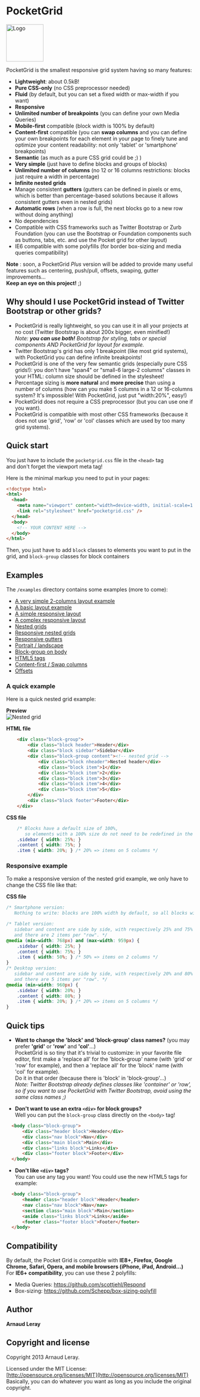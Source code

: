 # PocketGrid
<img src="http://arnaudleray.github.com/pocketgrid/images/logo-pocketgrid.png" height="100px" alt="Logo">

PocketGrid is the smallest responsive grid system having so many features:
- **Lightweight**: about 0.5kB!
- **Pure CSS-only** (no CSS preprocessor needed)
- **Fluid** (by default, but you can set a fixed width or max-width if you want)
- **Responsive**
- **Unlimited number of breakpoints** (you can define your own Media Queries)
- **Mobile-first** compatible (block width is 100% by default)
- **Content-first** compatible (you can **swap columns** and you can define your own breakpoints for each element in your page to finely tune and optimize your content readability: not only 'tablet' or 'smartphone' breakpoints)
- **Semantic** (as much as a pure CSS grid could be ;) )
- **Very simple** (just have to define blocks and groups of blocks)
- **Unlimited number of columns** (no 12 or 16 columns restrictions: blocks just require a width in percentage)
- **Infinite nested grids**
- Manage consistent **gutters** (gutters can be defined in pixels or ems, which is better than percentage-based solutions because it allows consistent gutters even in nested grids)
- **Automatic rows** (when a row is full, the next blocks go to a new row without doing anything)
- No dependencies
- Compatible with CSS frameworks such as Twitter Bootstrap or Zurb Foundation (you can use the Bootstrap or Foundation components such as buttons, tabs, etc. and use the Pocket grid for other layout)
- IE6 compatible with some polyfills (for border box-sizing and media queries compatibility)

**Note** : soon, a PocketGrid *Plus* version will be added to provide many useful features such as centering, push/pull, offsets, swaping, gutter improvements...  
**Keep an eye on this project!** ;)

## Why should I use PocketGrid instead of Twitter Bootstrap or other grids?
- PocketGrid is really lightweight, so you can use it in all your projects at no cost (Twitter Bootstrap is about 200x bigger, even minified!)  
_Note: **you can use both!** Bootstrap for styling, tabs or special components AND PocketGrid for layout for example._
- Twitter Bootstrap's grid has only 1 breakpoint (like most grid systems), with PocketGrid you can define infinite breakpoints!
- PocketGrid is one of the very few semantic grids (especially pure CSS grids!): you don't have "span4" or "small-6 large-2 columns" classes in your HTML: column size should be defined in the stylesheet!
- Percentage sizing is **more natural** and **more precise** than using a number of columns (how can you make 5 columns in a 12 or 16-columns system? It's impossible! With PocketGrid, just put "width:20%", easy!)
- PocketGrid does not require a CSS preprocessor (but you can use one if you want).
- PocketGrid is compatible with most other CSS frameworks (because it does not use 'grid', 'row' or 'col' classes which are used by too many grid systems).

## Quick start

You just have to include the `pocketgrid.css` file in the `<head>` tag  
and don't forget the viewport meta tag!

Here is the minimal markup you need to put in your pages:
```HTML
<!doctype html>
<html>
  <head>
    <meta name="viewport" content="width=device-width, initial-scale=1.0">
    <link rel="stylesheet" href="pocketgrid.css" />
  </head>
  <body>
    <!-- YOUR CONTENT HERE -->
  </body>
</html>
```
Then, you just have to add `block` classes to elements you want to put in the grid, and `block-group` classes for block containers

## Examples
The `/examples` directory contains some examples (more to come):
- [A very simple 2-columns layout example](http://arnaudleray.github.com/pocketgrid/examples/2columns.html)
- [A basic layout example](http://arnaudleray.github.com/pocketgrid/examples/basic-layout.html)
- [A simple responsive layout](http://arnaudleray.github.com/pocketgrid/examples/basic-layout-responsive.html)
- [A complex responsive layout](http://arnaudleray.github.com/pocketgrid/examples/complex-layout-responsive.html)
- [Nested grids](http://arnaudleray.github.com/pocketgrid/examples/nested-grids.html)
- [Responsive nested grids](http://arnaudleray.github.com/pocketgrid/examples/nested-grids-responsive.html)
- [Responsive gutters](http://arnaudleray.github.com/pocketgrid/examples/responsive-gutters.html)
- [Portrait / landscape](http://arnaudleray.github.com/pocketgrid/examples/portrait-landscape-responsive.html)
- [Block-group on body](http://arnaudleray.github.com/pocketgrid/examples/block-group-on-body.html)
- [HTML5 tags](http://arnaudleray.github.com/pocketgrid/examples/html5tags.html)
- [Content-first / Swap columns](http://arnaudleray.github.com/pocketgrid/examples/content-first.html)
- [Offsets](http://arnaudleray.github.com/pocketgrid/examples/offsets.html)

### A quick example
Here is a quick nested grid example:

**Preview**  
![Nested grid](http://i.imgur.com/DYFRDP2.png)

**HTML file**  
```HTML
    <div class="block-group">
        <div class="block header">Header</div>
        <div class="block sidebar">Sidebar</div>
        <div class="block-group content"><!-- nested grid -->
            <div class="block nheader">Nested header</div>
            <div class="block item">1</div>
            <div class="block item">2</div>
            <div class="block item">3</div>
            <div class="block item">4</div>
            <div class="block item">5</div>
        </div>
        <div class="block footer">Footer</div>
    </div>
```

**CSS file**  
```CSS
    /* Blocks have a default size of 100%,
       so elements with a 100% size do not need to be redefined in the CSS. */
    .sidebar { width: 25%; }
    .content { width: 75%; }
    .item { width: 20%; } /* 20% => items on 5 columns */
```

### Responsive example
To make a responsive version of the nested grid example, we only have to change the CSS file like that:

**CSS file**  
```CSS
/* Smartphone version:
   Nothing to write: blocks are 100% width by default, so all blocks will be put below each other. */

/* Tablet version:
   sidebar and content are side by side, with respectively 25% and 75% of the grid width,
   and there are 2 items per "row". */
@media (min-width: 768px) and (max-width: 959px) {
    .sidebar { width: 25%; }
    .content { width: 75%; }
    .item { width: 50%; } /* 50% => items on 2 columns */
}
/* Desktop version:
   sidebar and content are side by side, with respectively 20% and 80% of the grid width,
   and there are 5 items per "row". */
@media (min-width: 960px) {
    .sidebar { width: 20%; }
    .content { width: 80%; }
    .item { width: 20%; } /* 20% => items on 5 columns */
}
```

## Quick tips
- **Want to change the 'block' and 'block-group' class names?** (you may prefer **'grid'** or **'row'** and **'col'**...)  
PocketGrid is so tiny that it's trivial to customize: in your favorite file editor, first make a 'replace all' for the 'block-group' name (with 'grid' or 'row' for example), and then a 'replace all' for the 'block' name (with 'col' for example).  
Do it in that order (because there is 'block' in 'block-group'...)  
_Note: Twitter Bootstrap already defines classes like 'container' or 'row', so if you want to use PocketGrid with Twitter Bootstrap, avoid using the same class names ;)_

- **Don't want to use an extra `<div>` for block groups?**  
Well you can put the `block-group` class directly on the `<body>` tag!
```HTML
  <body class="block-group">
      <div class="header block">Header</div>
      <div class="nav block">Nav</div>
      <div class="main block">Main</div>
      <div class="links block">Links</div>
      <div class="footer block">Footer</div>
  </body>
```

- **Don't like `<div>` tags?**  
You can use any tag you want! You could use the new HTML5 tags for example:
```HTML
  <body class="block-group">
      <header class="header block">Header</header>
      <nav class="nav block">Nav</nav>
      <section class="main block">Main</section>
      <aside class="links block">Links</aside>
      <footer class="footer block">Footer</footer>
  </body>
```


## Compatibility
By default, the Pocket Grid is compatible with **IE8+, Firefox, Google Chrome, Safari, Opera, and mobile browsers (iPhone, iPad, Android...)**  
For **IE6+ compatibility**, you can use these 2 polyfills:
- Media Queries: https://github.com/scottjehl/Respond
- Box-sizing: https://github.com/Schepp/box-sizing-polyfill

## Author

**Arnaud Leray**

## Copyright and license

Copyright 2013 Arnaud Leray.

Licensed under the MIT License:  
[http://opensource.org/licenses/MIT](http://opensource.org/licenses/MIT)  
Basically, you can do whatever you want as long as you include the original copyright.
